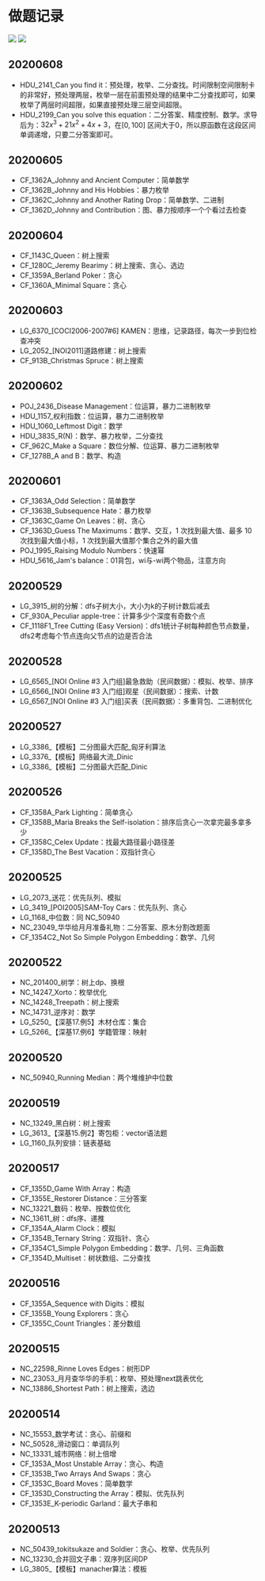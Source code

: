 # 做题记录 

[![](http://cfrating.ihcr.top/?user=wood3s)](https://codeforces.com/profile/wood3s) [![](http://cfrating.ihcr.top/?user=wood3xuxu)](https://codeforces.com/profile/wood3xuxu)

## 20200608

- HDU_2141_Can you find it：预处理，枚举、二分查找。时间限制空间限制卡的非常好，预处理两层，枚举一层在前面预处理的结果中二分查找即可，如果枚举了两层时间超限，如果直接预处理三层空间超限。
- HDU_2199_Can you solve this equation：二分答案、精度控制、数学。求导后为：$32x^3+21x^2+4x+3$，在$[0,100]$ 区间大于0，所以原函数在这段区间单调递增，只要二分答案即可。


## 20200605

- CF_1362A_Johnny and Ancient Computer：简单数学
- CF_1362B_Johnny and His Hobbies：暴力枚举
- CF_1362C_Johnny and Another Rating Drop：简单数学、二进制
- CF_1362D_Johnny and Contribution：图、暴力按顺序一个个看过去检查

## 20200604

- CF_1143C_Queen：树上搜索
- CF_1280C_Jeremy Bearimy：树上搜索、贪心、选边
- CF_1359A_Berland Poker：贪心
- CF_1360A_Minimal Square：贪心

## 20200603

- LG_6370_\[COCI2006-2007#6\] KAMEN：思维，记录路径，每次一步到位检查冲突
- LG_2052_\[NOI2011\]道路修建：树上搜索
- CF_913B_Christmas Spruce：树上搜索

## 20200602 

- POJ_2436_Disease Management：位运算，暴力二进制枚举
- HDU_1157_权利指数：位运算，暴力二进制枚举
- HDU_1060_Leftmost Digit：数学
- HDU_3835_R(N)：数学、暴力枚举，二分查找
- CF_962C_Make a Square：数位分解、位运算、暴力二进制枚举
- CF_1278B_A and B：数学、构造

## 20200601

- CF_1363A_Odd Selection：简单数学
- CF_1363B_Subsequence Hate：暴力枚举
- CF_1363C_Game On Leaves：树、贪心
- CF_1363D_Guess The Maximums：数学、交互，1 次找到最大值、最多 10 次找到最大值小标，1 次找到最大值那个集合之外的最大值
- POJ_1995_Raising Modulo Numbers：快速幂
- HDU_5616_Jam's balance：01背包，wi与-wi两个物品，注意方向

## 20200529

- LG_3915_树的分解：dfs子树大小，大小为k的子树计数后减去
- CF_930A_Peculiar apple-tree：计算多少个深度有奇数个点
- CF_1118F1_Tree Cutting (Easy Version)：dfs1统计子树每种颜色节点数量，dfs2考虑每个节点连向父节点的边是否合法

## 20200528

- LG_6565_[NOI Online #3 入门组]最急救助（民间数据）：模拟、枚举、排序
- LG_6566_[NOI Online #3 入门组]观星（民间数据）：搜索、计数
- LG_6567_[NOI Online #3 入门组]买表（民间数据）：多重背包、二进制优化

## 20200527

- LG_3386_【模板】二分图最大匹配_匈牙利算法
- LG_3376_【模板】网络最大流_Dinic
- LG_3386_【模板】二分图最大匹配_Dinic

## 20200526

- CF_1358A_Park Lighting：简单贪心
- CF_1358B_Maria Breaks the Self-isolation：排序后贪心一次拿完最多拿多少
- CF_1358C_Celex Update：找最大路径最小路径差
- CF_1358D_The Best Vacation：双指针贪心

## 20200525

- LG_2073_送花：优先队列、模拟
- LG_3419_\[POI2005]SAM-Toy Cars：优先队列、贪心
- LG_1168_中位数：同 NC_50940
- NC_23049_华华给月月准备礼物：二分答案、原木分割改题面
- CF_1354C2_Not So Simple Polygon Embedding：数学、几何

## 20200522

- NC_201400_树学：树上dp、换根
- NC_14247_Xorto：枚举优化
- NC_14248_Treepath：树上搜索
- NC_14731_逆序对：数学
- LG_5250_【深基17.例5】木材仓库：集合
- LG_5266_【深基17.例6】学籍管理：映射

## 20200520

- NC_50940_Running Median：两个堆维护中位数

## 20200519

- NC_13249_黑白树：树上搜索
- LG_3613_【深基15.例2】寄包柜：vector语法题
- LG_1160_队列安排：链表基础

## 20200517

- CF_1355D_Game With Array：构造
- CF_1355E_Restorer Distance：三分答案
- NC_13221_数码：枚举、按数位优化
- NC_13611_树：dfs序、递推
- CF_1354A_Alarm Clock：模拟
- CF_1354B_Ternary String：双指针、贪心
- CF_1354C1_Simple Polygon Embedding：数学、几何、三角函数
- CF_1354D_Multiset：树状数组、二分查找

## 20200516

- CF_1355A_Sequence with Digits：模拟
- CF_1355B_Young Explorers：贪心
- CF_1355C_Count Triangles：差分数组

## 20200515

- NC_22598_Rinne Loves Edges：树形DP
- NC_23053_月月查华华的手机：枚举、预处理next跳表优化
- NC_13886_Shortest Path：树上搜索，选边

## 20200514

- NC_15553_数学考试：贪心、前缀和
- NC_50528_滑动窗口：单调队列
- NC_13331_城市网络：树上倍增
- CF_1353A_Most Unstable Array：贪心、构造
- CF_1353B_Two Arrays And Swaps：贪心
- CF_1353C_Board Moves：简单数学
- CF_1353D_Constructing the Array：模拟、优先队列
- CF_1353E_K-periodic Garland：最大子串和
  
## 20200513

- NC_50439_tokitsukaze and Soldier：贪心、枚举、优先队列
- NC_13230_合并回文子串：双序列区间DP
- LG_3805_【模板】manacher算法：模板

